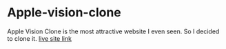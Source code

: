 # Apple-vision-clone
Apple Vision Clone is the most attractive website I even seen. So I decided to clone it.
[live site link](https://saif72437.github.io/apple-vision-pro-clone/)
